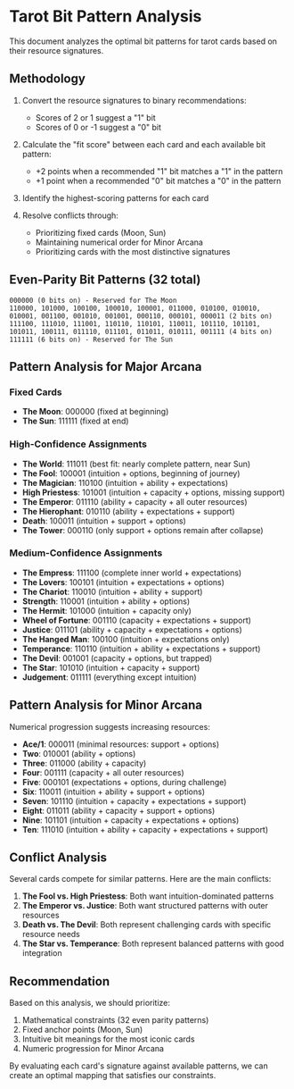 # Tarot Bit Pattern Analysis

This document analyzes the optimal bit patterns for tarot cards based on their resource signatures.

## Methodology

1. Convert the resource signatures to binary recommendations:
   - Scores of 2 or 1 suggest a "1" bit
   - Scores of 0 or -1 suggest a "0" bit
   
2. Calculate the "fit score" between each card and each available bit pattern:
   - +2 points when a recommended "1" bit matches a "1" in the pattern
   - +1 point when a recommended "0" bit matches a "0" in the pattern

3. Identify the highest-scoring patterns for each card

4. Resolve conflicts through:
   - Prioritizing fixed cards (Moon, Sun)
   - Maintaining numerical order for Minor Arcana
   - Prioritizing cards with the most distinctive signatures

## Even-Parity Bit Patterns (32 total)

```
000000 (0 bits on) - Reserved for The Moon
110000, 101000, 100100, 100010, 100001, 011000, 010100, 010010, 
010001, 001100, 001010, 001001, 000110, 000101, 000011 (2 bits on)
111100, 111010, 111001, 110110, 110101, 110011, 101110, 101101, 
101011, 100111, 011110, 011101, 011011, 010111, 001111 (4 bits on)
111111 (6 bits on) - Reserved for The Sun
```

## Pattern Analysis for Major Arcana

### Fixed Cards
- **The Moon**: 000000 (fixed at beginning)
- **The Sun**: 111111 (fixed at end)

### High-Confidence Assignments
- **The World**: 111011 (best fit: nearly complete pattern, near Sun)
- **The Fool**: 100001 (intuition + options, beginning of journey)
- **The Magician**: 110100 (intuition + ability + expectations)
- **High Priestess**: 101001 (intuition + capacity + options, missing support)
- **The Emperor**: 011110 (ability + capacity + all outer resources)
- **The Hierophant**: 010110 (ability + expectations + support)
- **Death**: 100011 (intuition + support + options)
- **The Tower**: 000110 (only support + options remain after collapse)

### Medium-Confidence Assignments
- **The Empress**: 111100 (complete inner world + expectations)
- **The Lovers**: 100101 (intuition + expectations + options)
- **The Chariot**: 110010 (intuition + ability + support)
- **Strength**: 110001 (intuition + ability + options)
- **The Hermit**: 101000 (intuition + capacity only)
- **Wheel of Fortune**: 001110 (capacity + expectations + support)
- **Justice**: 011101 (ability + capacity + expectations + options)
- **The Hanged Man**: 100100 (intuition + expectations only)
- **Temperance**: 110110 (intuition + ability + expectations + support)
- **The Devil**: 001001 (capacity + options, but trapped)
- **The Star**: 101010 (intuition + capacity + support)
- **Judgement**: 011111 (everything except intuition)

## Pattern Analysis for Minor Arcana

Numerical progression suggests increasing resources:

- **Ace/1**: 000011 (minimal resources: support + options)
- **Two**: 010001 (ability + options)
- **Three**: 011000 (ability + capacity)
- **Four**: 001111 (capacity + all outer resources)
- **Five**: 000101 (expectations + options, during challenge)
- **Six**: 110011 (intuition + ability + support + options)
- **Seven**: 101110 (intuition + capacity + expectations + support)
- **Eight**: 011011 (ability + capacity + support + options)
- **Nine**: 101101 (intuition + capacity + expectations + options)
- **Ten**: 111010 (intuition + ability + capacity + expectations + support)

## Conflict Analysis

Several cards compete for similar patterns. Here are the main conflicts:

1. **The Fool vs. High Priestess**: Both want intuition-dominated patterns
2. **The Emperor vs. Justice**: Both want structured patterns with outer resources
3. **Death vs. The Devil**: Both represent challenging cards with specific resource needs
4. **The Star vs. Temperance**: Both represent balanced patterns with good integration

## Recommendation

Based on this analysis, we should prioritize:

1. Mathematical constraints (32 even parity patterns)
2. Fixed anchor points (Moon, Sun)
3. Intuitive bit meanings for the most iconic cards
4. Numeric progression for Minor Arcana

By evaluating each card's signature against available patterns, we can create an optimal mapping that satisfies our constraints.
